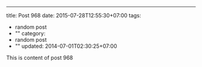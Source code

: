 ---
title: Post 968
date: 2015-07-28T12:55:30+07:00
tags:
  - random post
  - ""
category:
  - random post
  - ""
updated: 2014-07-01T02:30:25+07:00

This is content of post 968